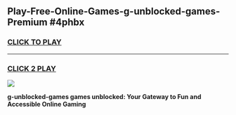 
## Play-Free-Online-Games-g-unblocked-games-Premium #4phbx
<h3>
<a href="https://premium.freeplayer.one?title=g-unblocked-games&ref=8M">CLICK TO PLAY</a></h3>
<hr>

<h3>
<a href="https://premium.freeplayer.one?title=g-unblocked-games&ref=8M">CLICK 2 PLAY</a>
  
</h3>

<a href="https://premium.freeplayer.one?title=g-unblocked-games&ref=8M"><img src="https://clearcache.store/games.png"></a>


**g-unblocked-games games unblocked: Your Gateway to Fun and Accessible Online Gaming**
